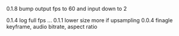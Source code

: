 0.1.8 bump output fps to 60 and input down to 2

0.1.4 log full fps
...
0.1.1 lower size more if upsampling
0.0.4 finagle keyframe, audio bitrate, aspect ratio
